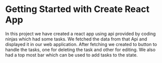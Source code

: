 # Getting Started with Create React App

In this project we have created a react app using api provided by coding ninjas which had some tasks.
We fetched the data from that Api and displayed it in our web application.
After fetching we created to button to handle the tasks, one for deleting the task and other for editing.
We also had a top most bar which can be used to add tasks to the state.
